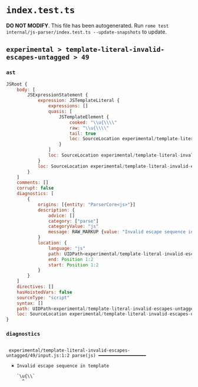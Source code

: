 # `index.test.ts`

**DO NOT MODIFY**. This file has been autogenerated. Run `rome test internal/js-parser/index.test.ts --update-snapshots` to update.

## `experimental > template-literal-invalid-escapes-untagged > 49`

### `ast`

```javascript
JSRoot {
	body: [
		JSExpressionStatement {
			expression: JSTemplateLiteral {
				expressions: []
				quasis: [
					JSTemplateElement {
						cooked: "\\u{\\\\"
						raw: "\\u{\\\\"
						tail: true
						loc: SourceLocation experimental/template-literal-invalid-escapes-untagged/49/input.js 1:1-1:6
					}
				]
				loc: SourceLocation experimental/template-literal-invalid-escapes-untagged/49/input.js 1:0-1:7
			}
			loc: SourceLocation experimental/template-literal-invalid-escapes-untagged/49/input.js 1:0-1:7
		}
	]
	comments: []
	corrupt: false
	diagnostics: [
		{
			origins: [{entity: "ParserCore<js>"}]
			description: {
				advice: []
				category: ["parse"]
				categoryValue: "js"
				message: RAW_MARKUP {value: "Invalid escape sequence in template"}
			}
			location: {
				language: "js"
				path: UIDPath<experimental/template-literal-invalid-escapes-untagged/49/input.js>
				end: Position 1:2
				start: Position 1:2
			}
		}
	]
	directives: []
	hasHoistedVars: false
	sourceType: "script"
	syntax: []
	path: UIDPath<experimental/template-literal-invalid-escapes-untagged/49/input.js>
	loc: SourceLocation experimental/template-literal-invalid-escapes-untagged/49/input.js 1:0-1:7
}
```

### `diagnostics`

```

 experimental/template-literal-invalid-escapes-untagged/49/input.js:1:2 parse(js) ━━━━━━━━━━━━━━━━━━

  ✖ Invalid escape sequence in template

    `\u{\\`
      ^


```
